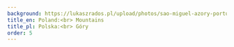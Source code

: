 ```yaml
---
background: https://lukaszrados.pl/upload/photos/sao-miguel-azory-portugalia-486.jpg
title_en: Poland:<br> Mountains
title_pl: Polska:<br> Góry
order: 5
---
```

